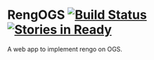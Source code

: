 # RengOGS [![Build Status](https://travis-ci.org/crodgers/Notify.gs.svg?branch=master)](https://travis-ci.org/crodgers/RengOGS) [![Stories in Ready](https://badge.waffle.io/crodgers/Notify.gs.svg?label=ready&title=Ready)](http://waffle.io/crodgers/RengOGS)

A web app to implement rengo on OGS.
